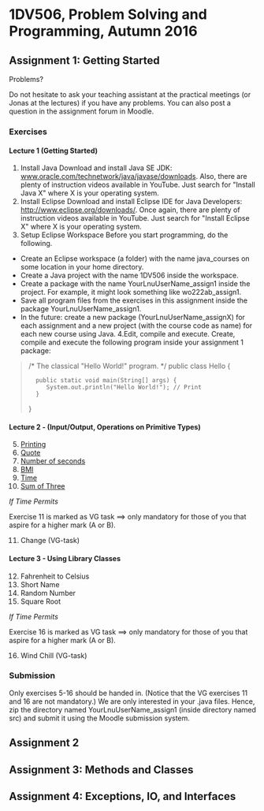 # 1DV506, Problem Solving and Programming, Autumn 2016
## Assignment 1: Getting Started
Problems?

Do not hesitate to ask your teaching assistant at the practical meetings (or Jonas at the lectures) if you have any problems. You can also post a question in the assignment forum in Moodle.
### Exercises
#### Lecture 1 (Getting Started)
1. Install Java
Download and install Java SE JDK: www.oracle.com/technetwork/java/javase/downloads. Also, there are plenty of instruction videos available in YouTube. Just search for "Install Java X" where X is your operating system.
2. Install Eclipse
Download and install Eclipse IDE for Java Developers: http://www.eclipse.org/downloads/. Once again, there are plenty of instruction videos available in YouTube. Just search for "Install Eclipse X" where X is your operating system.
3. Setup Eclipse Workspace
Before you start programming, do the following.
- Create an Eclipse workspace (a folder) with the name java_courses on some location in your home directory.
- Create a Java project with the name 1DV506 inside the workspace.
- Create a package with the name YourLnuUserName_assign1 inside the project. For example, it might look something like wo222ab_assign1.
- Save all program files from the exercises in this assignment inside the package YourLnuUserName_assign1.
- In the future: create a new package (YourLnuUserName_assignX) for each assignment and a new project (with the course code as name) for each new course using Java.
4.Edit, compile and execute.
Create, compile and execute the following program inside your assignment 1 package:

>   /* The classical "Hello World!" program. */
>   public class Hello {
>      
>       public static void main(String[] args) { 	
>          System.out.println("Hello World!"); // Print
>       }	      
>   }
#### Lecture 2 - (Input/Output, Operations on Primitive Types)
5. [Printing]()
6. [Quote]()
7. [Number of seconds]()
8. [BMI]()
9. [Time]()
10. [Sum of Three]()

*If Time Permits*

Exercise 11 is marked as VG task ==> only mandatory for those of you that aspire for a higher mark (A or B).

11. Change (VG-task)
#### Lecture 3 - Using Library Classes
12. Fahrenheit to Celsius
13. Short Name
14. Random Number
15. Square Root 

*If Time Permits*

Exercise 16 is marked as VG task ==> only mandatory for those of you that aspire for a higher mark (A or B).

16. Wind Chill (VG-task)
### Submission
Only exercises 5-16 should be handed in. (Notice that the VG exercises 11 and 16 are not mandatory.) We are only interested in your .java files. Hence, zip the directory named YourLnuUserName_assign1 (inside directory named src) and submit it using the Moodle submission system.
## Assignment 2
## Assignment 3: Methods and Classes
## Assignment 4: Exceptions, IO, and Interfaces
